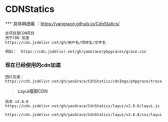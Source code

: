 # CDNStatics

*** 具体明细看 ：https://yaograce.github.io/CdnStatics/  

```html
此项目是CDN项目
用于CDN 加速 
https://cdn.jsdelivr.net/gh/用户名/项目名/文件名

例如：  https://cdn.jsdelivr.net/gh/yaoGrace/phpgraces/grace.css

```

### 现在已经使用的cdn加速

```
图片加速：
https://cdn.jsdelivr.net/gh/yaoGrace/CdnStatics/cdnImgs/phpgrace/trace.png

```

> **Layui框架CDN**

```
版本 v2.6.8 
https://cdn.jsdelivr.net/gh/yaoGrace/CdnStatics/layui/v2.6.8/layui.js

https://cdn.jsdelivr.net/gh/yaoGrace/CdnStatics/layui/v2.6.8/css/layui.css
```